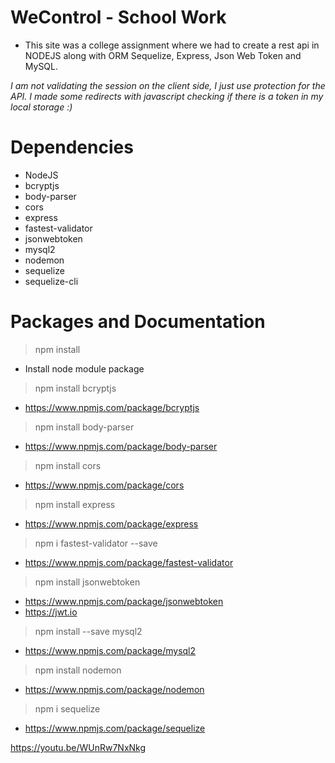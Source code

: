 # WeControl - School Work
* This site was a college assignment where we had to create a rest api in NODEJS along with ORM Sequelize, Express, Json Web Token and MySQL.

*I am not validating the session on the client side, I just use protection for the API. I made some redirects with javascript checking if there is a token in my local storage :)*


# Dependencies
* NodeJS
* bcryptjs
* body-parser
* cors
* express
* fastest-validator
* jsonwebtoken
* mysql2
* nodemon
* sequelize
* sequelize-cli

# Packages and Documentation
> npm install 
* Install node module package
> npm install bcryptjs
* https://www.npmjs.com/package/bcryptjs
> npm install body-parser
* https://www.npmjs.com/package/body-parser
> npm install cors
* https://www.npmjs.com/package/cors 
> npm install express
* https://www.npmjs.com/package/express
> npm i fastest-validator --save
* https://www.npmjs.com/package/fastest-validator 
> npm install jsonwebtoken
* https://www.npmjs.com/package/jsonwebtoken
* https://jwt.io
> npm install --save mysql2
* https://www.npmjs.com/package/mysql2
> npm install nodemon
* https://www.npmjs.com/package/nodemon
> npm i sequelize
* https://www.npmjs.com/package/sequelize

https://youtu.be/WUnRw7NxNkg





